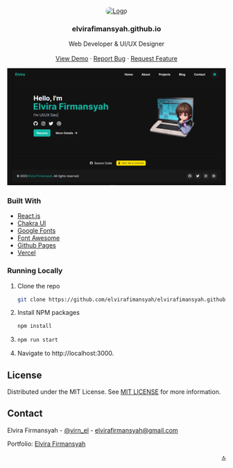 <div id="top"></div>

<!-- PROJECT LOGO -->
<div align="center">
  <a href="https://github.com/othneildrew/Best-README-Template">
    <img src="public/logo.ico" alt="Logo" width="80" height="80" style="border-radius: 10px">
  </a>

  <h3 align="center">elvirafimansyah.github.io</h3>

  <p align="center">
    Web Developer & UI/UX Designer
    <br />
    <br />
    <a href="https://elvirafimansyah.github.io" target="_blank">View Demo</a>
    ·
    <a href="https://github.com/elvirafimansyah/elvirafimansyah.github.io/issues">Report Bug</a>
    ·
    <a href="https://github.com/elvirafimansyah/elvirafimansyah.github.io/issues">Request Feature</a>
  </p>
</div>

<!-- ABOUT THE PROJECT -->
<img src="/public/assets/img/preview.png" alt="Gambar" >

### Built With

* [React.js](https://reactjs.org/)
* [Chakra UI](https://chakra-ui.com/)
* [Google Fonts](https://fonts.google.com)
* [Font Awesome](https://fontawesome.com/)
* [Github Pages](https://pages.github.com)
* [Vercel](https://vercel.com/)


### Running Locally
1. Clone the repo
   ```sh
   git clone https://github.com/elvirafimansyah/elvirafimansyah.github.io.git
   ```
3. Install NPM packages
   ```sh
   npm install
   ```
2. ```sh
   npm run start
   ```
3. Navigate to http://localhost:3000.


<!-- LICENSE -->
## License

Distributed under the MIT License. See [MIT LICENSE](LICENSE) for more information.


<!-- CONTACT -->
## Contact

Elvira Firmansyah - [@virn_el](https://instagram.com/virn_el) - elvirafirmansyah@gmail.com

Portfolio: [Elvira Firmansyah](https://elvirafimansyah.github.io)

<p align="right"><a href="#top">🔝</a></p>

